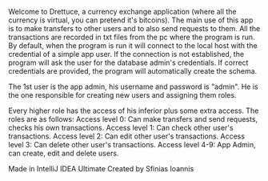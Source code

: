 Welcome to Drettuce, a currency exchange application (where all the currency is virtual, you can pretend it's bitcoins).
The main use of this app is to make transfers to other users and to also send requests to them.
All the transactions are recorded in txt files from the pc where the program is run.
By default, when the program is run it will connect to the local host with the credential of a simple app user.
If the connection is not established, the program will ask the user for the database admin's credentials.
If correct credentials are provided, the program will automatically create the schema.


The 1st user is the app admin, his username and password is "admin".
He is the one responsible for creating new users and assigning them roles.

Every higher role has the access of his inferior plus some extra access.
The roles are as follows:
Access level 0: Can make transfers and send requests, checks his own transactions.
Access level 1: Can check other user's transactions.
Access level 2: Can edit other user's transactions.
Access level 3: Can delete other user's transactions.
Access level 4-9: App Admin, can create, edit and delete users.

Made in IntelliJ IDEA Ultimate
Created by Sfinias Ioannis
